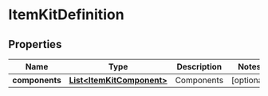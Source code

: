 

# ItemKitDefinition


## Properties

| Name | Type | Description | Notes |
|------------ | ------------- | ------------- | -------------|
|**components** | [**List&lt;ItemKitComponent&gt;**](ItemKitComponent.md) | Components |  [optional] |



